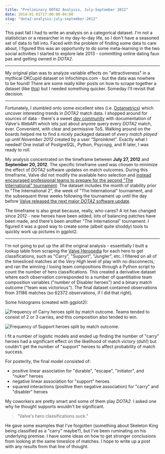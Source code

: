 ```yaml
---
title: "Preliminary DOTA2 Analysis, July-September 2012"
date: 2014-01-01T17:00:00-04:00
slug: "dota2-analysis-july-september-2012"
---
```


This past fall I had to write an analysis on a categorical
dataset. I'm not a statistician or a researcher in my day-to-day life,
so I don't have a seasoned set of data to fall into. Faced with the
problem of finding some data to care about, I figured this was an
opportunity to do some meta-learning in the two social activities I
started to explore late 2013 - committing online dating faux pas and
getting owned in _DOTA2_.

* * *

My original plan was to analyze variable effects on "attractiveness"
in a mythical OKCupid dataset on Infochimps.com - but the data was
nowhere to be found! There are some really killer posts on how to
scrape together a dataset (like
[this](http://axiomofcats.com/2012/07/30/data-mining-okcupid/)) but I
needed something quicker. Someday I'll revisit that decision.

* * *

Fortunately, I stumbled onto some excellent sites
(i.e. [Dotametrics](http://dotametrics.wordpress.com/)) which uncover
interesting trends in _DOTA2_ match data. I shopped around for sources
of data - there's a sweet [dev community](http://dev.dota2.com) with
documentation of Valve's WebAPI which lets just about anyone query
every _DOTA2_ match, ever. Convenient, with clear and permissive
ToS. Walking around on the boards helped me to find a nicely packaged
dataset of *every match played up until November 2012* created by a
user "Sproinknet". Exactly what I needed! One install of PostgreSQL,
Python, Psycopg, and R later, I was ready to roll.

My analysis concentrated on the timeframe between **July 27, 2012**
and **September 20, 2012**. The specific timeframe used was chosen to
minimize the effect of _DOTA2_ software updates on match
outcomes. During this timeframe, Valve did not modify the available
hero selection and [instead encouraged professional teams to prepare
for the second "The International"
tournament](http://blog.dota2.com/2012/07/and-then-there-were-18/). The
dataset includes the month of stability prior to "The International
2", the week of "The International" tournament, and the subsequent
three weeks following the tournament up until the day before [Valve
released the next major _DOTA2_ software
update](http://blog.dota2.com/2012/09/the-greatest-update/).


The timeframe is also great because, really, who cares? A lot has
changed since 2012 - new heroes have been added, lots of balancing
patches have been made, and there's been another "The International"
tournament. I figured it was a good way to create some (albeit quite
shoddy) tools to quickly work up pictures in ggplot2.

* * *

I'm not going to put up the all the original analysis - essentially I
built a lookup table from scraping the [Valve
Heropedia](http://www.dota2.com/heroes/) for each hero to get
classifications, such as "Carry", "Support", "Jungler", etc. I
filtered on all of the timesliced matches at the *Very High* level of
play with no disconnects, and ran the winning / losing team
compositions through a Python script to count the number of hero
classifications. This created a derivative dataset where each
observation corresponded to a number of quantitiative team composition
variables ("number of Disabler heroes") and a binary match outcome
("team was victorious"). The final dataset contained observations from
31186 matches (so 62372 observations, if I did that right).

Some histograms (created with ggplot2):

![Frequency of Carry heroes split by match outcome. Teams tended to
consist of 2 or 3 carries, and this composition also tended to
win.](histo_carry.png)

![Frequency of Support heroes split by match
outcome.](histo_support.png)


I fit a number of logistic models and ended up finding the number of
"carry" heroes had a significant effect on the likelihood of match
victory (duh!) but couldn't get the number of "support" heroes to
affect probability of match success.

For posterity, the final model consisted of:

* positive linear association for "durable", "escape", "initiator",
  and "nuker" heroes
* negative linear association for "support" heroes
* squared interactions (positive then negative association) for
  "carry" and "disabler" heroes

My coworkers are pretty smart and some of them play _DOTA2_. I asked
one why he thought supports wouldn't be significant.

>"Valve's hero classifications suck."

He gave some examples that I've forgotten (something about Skeleton
King being classified as a "carry" maybe?), but I've been ruminating
on his underlying premise. I have some ideas on how to get stronger
conclusions from looking at the same timeslice of matches. I hope to
write up a post with any results from that line of thought.
